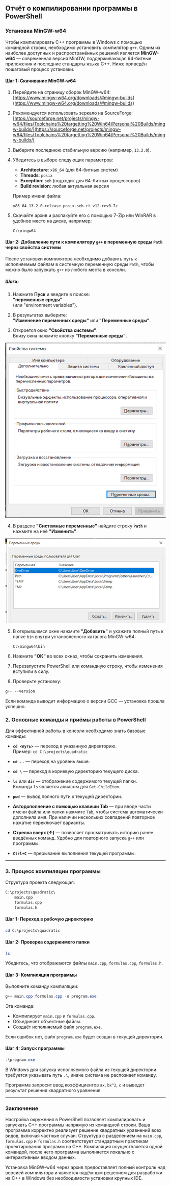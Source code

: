 ## Отчёт о компилировании программы в PowerShell

### Установка MinGW-w64

Чтобы компилировать C++ программы в Windows с помощью командной строки, необходимо установить компилятор `g++`. Одним из наиболее доступных и распространённых решений является **MinGW-w64** — современная версия MinGW, поддерживающая 64-битные приложения и последние стандарты языка C++. Ниже приведён пошаговый процесс установки.

#### Шаг 1: Скачивание MinGW-w64

1. Перейдите на страницу сборок MinGW-w64:  
   [https://www.mingw-w64.org/downloads/#mingw-builds](https://www.mingw-w64.org/downloads/#mingw-builds)

2. Рекомендуется использовать зеркало на SourceForge:  
   [https://sourceforge.net/projects/mingw-w64/files/Toolchains%20targetting%20Win64/Personal%20Builds/mingw-builds/](https://sourceforge.net/projects/mingw-w64/files/Toolchains%20targetting%20Win64/Personal%20Builds/mingw-builds/)

3. Выберите последнюю стабильную версию (например, `13.2.0`).

4. Убедитесь в выборе следующих параметров:
   - **Architecture**: `x86_64` (для 64-битных систем)
   - **Threads**: `posix`
   - **Exception**: `seh` (подходит для 64-битных процессоров)
   - **Build revision**: любая актуальная версия

   Пример имени файла:
   ```
   x86_64-13.2.0-release-posix-seh-rt_v12-rev0.7z
   ```

5. Скачайте архив и распакуйте его с помощью 7-Zip или WinRAR в удобное место на диске, например:
   ```
   C:\mingw64
   ```

#### Шаг 2: Добавление пути к компилятору `g++` в переменную среды `Path` через свойства системы

После установки компилятора необходимо добавить путь к исполняемым файлам в системную переменную среды `Path`, чтобы можно было запускать `g++` из любого места в консоли.

##### Шаги:

1. Нажмите **Пуск** и введите в поиске:  
   **"переменные среды"**  
   (или "environment variables").

2. В результатах выберите:  
   **"Изменение переменных среды"** или **"Переменные среды"**.

3. Откроется окно **"Свойства системы"**.  
   Внизу окна нажмите кнопку **"Переменные среды"**.

![Свойства -> "Переменные среды"](image.png)
   
4. В разделе **"Системные переменные"** найдите строку **`Path`** и нажмите на неё **"Изменить"**.

![Переменные среды](image-1.png)

5. В открывшемся окне нажмите **"Добавить"** и укажите полный путь к папке `bin` внутри установленного каталога MinGW-w64:
   ```
   C:\mingw64\bin
   ```

6. Нажмите **"ОК"** во всех окнах, чтобы сохранить изменения.

7. Перезапустите PowerShell или командную строку, чтобы изменения вступили в силу.

8. Проверьте установку:

```powershell
g++ --version
```

Если команда выводит информацию о версии GCC — установка прошла успешно.

### 2. Основные команды и приёмы работы в PowerShell

Для эффективной работы в консоли необходимо знать базовые команды:

- **`cd <путь>`** — переход в указанную директорию.  
  Пример: `cd C:\projects\quadratic`

- **`cd ..`** — переход на уровень выше.

- **`cd \`** — переход в корневую директорию текущего диска.

- **`ls`** или **`dir`** — отображение содержимого текущей папки.  
  Команда `ls` является алиасом для `Get-ChildItem`.

- **`pwd`** — вывод полного пути к текущей директории.

- **Автодополнение с помощью клавиши Tab** — при вводе части имени файла или папки нажмите `Tab`, чтобы система автоматически дополнила имя. При наличии нескольких совпадений повторное нажатие переключает варианты.

- **Стрелка вверх (↑)** — позволяет просматривать историю ранее введённых команд. Удобно для повторного запуска `g++` или программы.

- **`Ctrl+C`** — прерывание выполнения текущей программы.

---

### 3. Процесс компиляции программы

Структура проекта следующая:

```
C:\projects\quadratic\
    main.cpp
    formulas.cpp
    formulas.h
```

#### Шаг 1: Переход в рабочую директорию

```powershell
cd C:\projects\quadratic
```

#### Шаг 2: Проверка содержимого папки

```powershell
ls
```

Убедитесь, что отображаются файлы `main.cpp`, `formulas.cpp`, `formulas.h`.

#### Шаг 3: Компиляция программы

Выполните команду компиляции:

```powershell
g++ main.cpp formulas.cpp -o program.exe
```

Эта команда:
- Компилирует `main.cpp` и `formulas.cpp`.
- Объединяет объектные файлы.
- Создаёт исполняемый файл `program.exe`.

Если ошибок нет, файл `program.exe` будет создан в текущей директории.

#### Шаг 4: Запуск программы

```powershell
.\program.exe
```

В Windows для запуска исполняемого файла из текущей директории требуется указывать путь `.\`, иначе система не распознает команду.

Программа запросит ввод коэффициентов `ax`, `bx^2`, `c` и выведет результат решения квадратного уравнения.

---

### Заключение

Настройка окружения в PowerShell позволяет компилировать и запускать C++ программы напрямую из командной строки. Ваша программа корректно реализует решение квадратных уравнений всех видов, включая частные случаи. Структура с разделением на `main.cpp`, `formulas.cpp` и `formulas.h` соответствует стандартным практикам проектирования программ на C++. Компиляция осуществляется одной командой, после чего программа выполняется локально с интерактивным вводом данных.

Установка MinGW-w64 через архив предоставляет полный контроль над версией компилятора и является надёжным решением для разработки на C++ в Windows без необходимости установки крупных IDE.